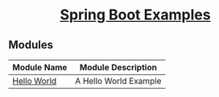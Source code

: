 <h1 align="center"><a href="https://github.com/bernardobalixa" target="_blank">Spring Boot Examples</a></h1>

## Modules

| Module Name                          | Module Description             |
| ------------------------------------ | ------------------------------ |
| [Hello World](./example-helloworld/) | A Hello World Example          |